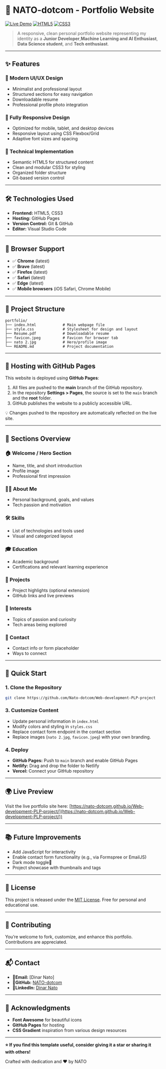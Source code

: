 
# 🚀 NATO-dotcom - Portfolio Website

[![Live Demo](https://img.shields.io/badge/Live-Demo-blue)](https://nato-dotcom.github.io/Web-development-PLP-project/)
[![HTML5](https://img.shields.io/badge/HTML5-E34F26?logo=html5&logoColor=white)](#)
[![CSS3](https://img.shields.io/badge/CSS3-1572B6?logo=css3&logoColor=white)](#)

> A responsive, clean personal portfolio website representing my identity as a **Junior Developer**,**Machine Learning and AI Enthusiast**, **Data Science student**, and **Tech enthusiast**.

---

## ✨ Features

### 🎨 Modern UI/UX Design
- Minimalist and professional layout
- Structured sections for easy navigation
- Downloadable resume
- Professional profile photo integration

### 📱 Fully Responsive Design
- Optimized for mobile, tablet, and desktop devices
- Responsive layout using CSS Flexbox/Grid
- Adaptive font sizes and spacing

### 🔧 Technical Implementation
- Semantic HTML5 for structured content
- Clean and modular CSS3 for styling
- Organized folder structure
- Git-based version control

---

## 🛠️ Technologies Used

- **Frontend:** HTML5, CSS3
- **Hosting:** GitHub Pages
- **Version Control:** Git & GitHub
- **Editor:** Visual Studio Code

---

## 📱 Browser Support

- ✅ **Chrome** (latest)
- ✅ **Brave** (latest)
- ✅ **Firefox** (latest)
- ✅ **Safari** (latest)
- ✅ **Edge** (latest)
- ✅ **Mobile browsers** (iOS Safari, Chrome Mobile)
  
---

## 📂 Project Structure

```
portfolio/
├── index.html            # Main webpage file
├── style.css             # Stylesheet for design and layout
├── Resume.pdf            # Downloadable resume
├── favicon.jpeg          # Favicon for browser tab
├── nato 2.jpg            # Hero/profile image
└── README.md             # Project documentation
```

---

## 🚀 Hosting with GitHub Pages

This website is deployed using **GitHub Pages**:

1. All files are pushed to the **main** branch of the GitHub repository.
2. In the repository **Settings > Pages**, the source is set to the `main` branch and the **root** folder.
3. GitHub publishes the website to a publicly accessible URL.

💡 Changes pushed to the repository are automatically reflected on the live site.

---

## 🧭 Sections Overview

### 🏠 Welcome / Hero Section
- Name, title, and short introduction
- Profile image
- Professional first impression

### 👨‍💻 About Me
- Personal background, goals, and values
- Tech passion and motivation

### 🛠 Skills
- List of technologies and tools used
- Visual and categorized layout

### 🎓 Education
- Academic background
- Certifications and relevant learning experience

### 📂 Projects
- Project highlights (optional extension)
- GitHub links and live previews

### 🎯 Interests
- Topics of passion and curiosity
- Tech areas being explored

### 📧 Contact
- Contact info or form placeholder
- Ways to connect

---

## 🚀 Quick Start

### **1. Clone the Repository**
```bash
git clone https://github.com/Nato-dotcom/Web-development-PLP-project

```

### **3. Customize Content**
- Update personal information in `index.html`
- Modify colors and styling in `styles.css`
- Replace contact form endpoint in the contact section
- Replace images (`nato 2.jpg`, `favicon.jpeg`) with your own branding.


### **4. Deploy**
- **GitHub Pages:** Push to `main` branch and enable GitHub Pages
- **Netlify:** Drag and drop the folder to Netlify
- **Vercel:** Connect your GitHub repository
---


## 🌍 Live Preview

Visit the live portfolio site here: [https://nato-dotcom.github.io/Web-development-PLP-project/](https://nato-dotcom.github.io/Web-development-PLP-project/))

---

## 📚 Future Improvements

- Add JavaScript for interactivity
- Enable contact form functionality (e.g., via Formspree or EmailJS)
- Dark mode toggle🌙
- Project showcase with thumbnails and tags

---

## 📄 License

This project is released under the [MIT License](LICENSE). Free for personal and educational use.

---

## 🤝 Contributing

You’re welcome to fork, customize, and enhance this portfolio. Contributions are appreciated.

---

## 📬 Contact

- **🔗Email:** [Dinar Nato]
- **🔗GitHub:** [NATO-dotcom](https://github.com/NATO-dotcom)
- **🔗LinkedIn:** [Dinar Nato](https://www.linkedin.com/in/dinah-nato-338a43328)

---

## 🌟 Acknowledgments

- **Font Awesome** for beautiful icons
- **GitHub Pages** for hosting
- **CSS Gradient** inspiration from various design resources

---

**⭐ If you find this template useful, consider giving it a star or sharing it with others!**

Crafted with dedication and ❤️ by NATO
